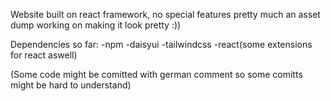 Website built on react framework, no special features pretty much an asset dump working on making it look pretty :))

Dependencies so far:
-npm
-daisyui
-tailwindcss
-react(some extensions for react aswell)

(Some code might be comitted with german comment so some comitts might be hard to understand)
